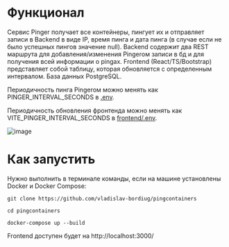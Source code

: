 # Функционал

Сервис Pinger получает все контейнеры, пингует их и отправляет записи в Backend в виде IP, время пинга и дата пинга (в случае если не было успешных пингов значение null). Backend содержит два REST маршрута для добавления/изменения Pingerом записи в бд и для получения всей информации о pingах. Frontend (React/TS/Bootstrap) представляет собой таблицу, которая обновляется с определенным интервалом. База данных PostgreSQL.

Периодичность пинга Pingerом можно менять как PINGER_INTERVAL_SECONDS в [.env](/.env).

Периодичность обновления фронтенда можно менять как VITE_PINGER_INTERVAL_SECONDS в [frontend/.env](frontend/.env).

![image](https://github.com/user-attachments/assets/1aa4a18c-c1c0-4834-887e-1eb664b1e778)

# Как запустить

Нужно выполнить в терминале команды, если на машине установлены Docker и Docker Compose:

```git clone https://github.com/vladislav-bordiug/pingcontainers```

```cd pingcontainers```

```docker-compose up --build```

Frontend доступен будет на http://localhost:3000/ 
